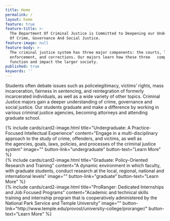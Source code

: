 ```yaml
---
title: Home
permalink: /
layout: home
feature: true
feature-title: >-
  The Department Of Criminal Justice is Committed to Deepening our Understanding
  Of Crime, Governance And Social Justice.
feature-image: null
feature-body: >-
  The criminal justice system has three major components: the courts, law
  enforcement, and corrections. Our majors learn how these three   components
  function and impact the larger society.  
published: true
keywords: ''
---
```


Students often debate issues such as policelegitimacy, victims’ rights, mass incarceration, fairness in sentencing, and reintegration of formerly incarcerated individuals, as well as a wide variety of other topics. Criminal Justice majors gain a deeper understanding of crime, governance and social justice. Our students graduate and make a difference by working in various criminal justice agencies, becoming attorneys and attending graduate school.

<div class="row row-wide">
  <div class="col m12 l4">{% include cards/card2-image.html 
    title="Undergraduate: A Practice-Focused Intellectual Experience" 
    content="Engage in a multi-disciplinary approach to the study of crime, offenders, and victims, as well as <br/>the agencies, goals, laws, policies, and processes of the criminal justice system" 
    image="" 
    button-link="undergraduate" 
    button-text="Learn More" %}
  </div>
  <div class="row row-wide">
    <div class="col m12 l4">{% include cards/card2-image.html 
      title="Graduate: Policy-Oriented Research and Training" 
      content="A dynamic environment in which faculty, with graduate students, conduct research at the local, regional, national and international levels" 
      image="" 
      button-link="graduate" 
      button-text="Learn More" %}
    </div>
    <div class="row row-wide">
      <div class="col m12 l4">{% include cards/card2-image.html 
        title="ProRanger: Dedicated Internships and Job Focused Programs" 
        content="Academic and technical skills training and internship program that is cooperatively administered by the National Park Service and Temple University" 
        image="" 
        button-link="http://www.temple.edu/provost/university-college/proranger/" 
        button-text="Learn More" %}
      </div>
</div>
